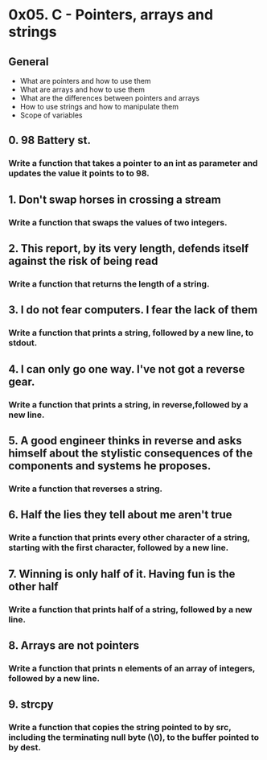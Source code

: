 # 0x05. C - Pointers, arrays and strings

## General
* What are pointers and how to use them
* What are arrays and how to use them
* What are the differences between pointers and arrays
* How to use strings and how to manipulate them
* Scope of variables

##  0. 98 Battery st. 
### Write a function that takes a pointer to an int as parameter and updates the value it points to to 98.

##  1. Don't swap horses in crossing a stream 
### Write a function that swaps the values of two integers.

##  2. This report, by its very length, defends itself against the risk of being read 
### Write a function that returns the length of a string.

##  3. I do not fear computers. I fear the lack of them 
### Write a function that prints a string, followed by a new line, to stdout.

##  4. I can only go one way. I've not got a reverse gear.
### Write a function that prints a string, in reverse,followed by a new line.

##  5. A good engineer thinks in reverse and asks himself about the stylistic consequences of the components and systems he proposes.
### Write a function that reverses a string.

##  6. Half the lies they tell about me aren't true
### Write a function that prints every other character of a string, starting with the first character, followed by a new line.

##  7. Winning is only half of it. Having fun is the other half
### Write a function that prints half of a string, followed by a new line.

##  8. Arrays are not pointers 
### Write a function that prints n elements of an array of integers, followed by a new line.

##  9. strcpy 
### Write a function that copies the string pointed to by src, including the terminating null byte (\0), to the buffer pointed to by dest.


